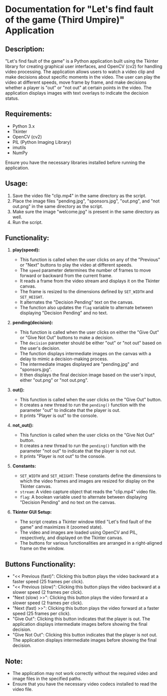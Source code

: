 # Documentation for "Let's find fault of the game (Third Umpire)" Application

## Description:
"Let's find fault of the game" is a Python application built using the Tkinter library for creating graphical user interfaces, and OpenCV (cv2) for handling video processing. The application allows users to watch a video clip and make decisions about specific moments in the video. The user can play the video at different speeds, move frame by frame, and make decisions whether a player is "out" or "not out" at certain points in the video. The application displays images with text overlays to indicate the decision status.  

## Requirements:
- Python 3.x
- Tkinter
- OpenCV (cv2)
- PIL (Python Imaging Library)
- imutils
- NumPy

Ensure you have the necessary libraries installed before running the application.

## Usage:
1. Save the video file "clip.mp4" in the same directory as the script.
2. Place the image files "pending.jpg", "sponsors.jpg", "out.png", and "not out.png" in the same directory as the script.
3. Make sure the image "welcome.jpg" is present in the same directory as well.
4. Run the script.

## Functionality:
1. **play(speed):**
   - This function is called when the user clicks on any of the "Previous" or "Next" buttons to play the video at different speeds.
   - The `speed` parameter determines the number of frames to move forward or backward from the current frame.
   - It reads a frame from the video stream and displays it on the Tkinter canvas.
   - The frame is resized to the dimensions defined by `SET_WIDTH` and `SET_HEIGHT`.
   - It alternates the "Decision Pending" text on the canvas.
   - The function also updates the `flag` variable to alternate between displaying "Decision Pending" and no text.

2. **pending(decision):**
   - This function is called when the user clicks on either the "Give Out" or "Give Not Out" buttons to make a decision.
   - The `decision` parameter should be either "out" or "not out" based on the user's decision.
   - The function displays intermediate images on the canvas with a delay to mimic a decision-making process.
   - The intermediate images displayed are "pending.jpg" and "sponsors.jpg".
   - It then displays the final decision image based on the user's input, either "out.png" or "not out.png".

3. **out():**
   - This function is called when the user clicks on the "Give Out" button.
   - It creates a new thread to run the `pending()` function with the parameter "out" to indicate that the player is out.
   - It prints "Player is out" to the console.

4. **not_out():**
   - This function is called when the user clicks on the "Give Not Out" button.
   - It creates a new thread to run the `pending()` function with the parameter "not out" to indicate that the player is not out.
   - It prints "Player is not out" to the console.

5. **Constants:**
   - `SET_WIDTH` and `SET_HEIGHT`: These constants define the dimensions to which the video frames and images are resized for display on the Tkinter canvas.
   - `stream`: A video capture object that reads the "clip.mp4" video file.
   - `flag`: A boolean variable used to alternate between displaying "Decision Pending" and no text on the canvas.

6. **Tkinter GUI Setup:**
   - The script creates a Tkinter window titled "Let's find fault of the game" and maximizes it (zoomed state).
   - The video and images are loaded using OpenCV and PIL, respectively, and displayed on the Tkinter canvas.
   - The buttons for various functionalities are arranged in a right-aligned frame on the window.

## Buttons Functionality:
- "<< Previous (fast)": Clicking this button plays the video backward at a faster speed (25 frames per click).
- "<< Previous (slow)": Clicking this button plays the video backward at a slower speed (2 frames per click).
- "Next (slow) >>": Clicking this button plays the video forward at a slower speed (2 frames per click).
- "Next (fast) >>": Clicking this button plays the video forward at a faster speed (25 frames per click).
- "Give Out": Clicking this button indicates that the player is out. The application displays intermediate images before showing the final decision.
- "Give Not Out": Clicking this button indicates that the player is not out. The application displays intermediate images before showing the final decision.

## Note:
- The application may not work correctly without the required video and image files in the specified paths.
- Ensure that you have the necessary video codecs installed to read the video file.
